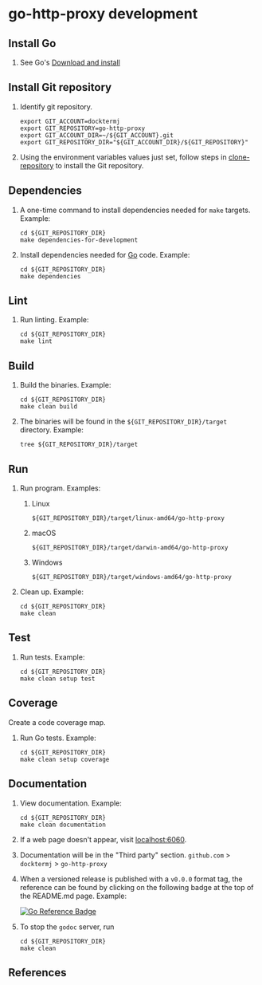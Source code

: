 # go-http-proxy development

## Install Go

1. See Go's [Download and install](https://go.dev/doc/install)

## Install Git repository

1. Identify git repository.

    ```console
    export GIT_ACCOUNT=docktermj
    export GIT_REPOSITORY=go-http-proxy
    export GIT_ACCOUNT_DIR=~/${GIT_ACCOUNT}.git
    export GIT_REPOSITORY_DIR="${GIT_ACCOUNT_DIR}/${GIT_REPOSITORY}"
    ```

1. Using the environment variables values just set, follow
   steps in [clone-repository] to install the Git repository.

## Dependencies

1. A one-time command to install dependencies needed for `make` targets.
   Example:

    ```console
    cd ${GIT_REPOSITORY_DIR}
    make dependencies-for-development
    ```

1. Install dependencies needed for [Go] code.
   Example:

    ```console
    cd ${GIT_REPOSITORY_DIR}
    make dependencies
    ```

## Lint

1. Run linting.
   Example:

    ```console
    cd ${GIT_REPOSITORY_DIR}
    make lint
    ```

## Build

1. Build the binaries.
   Example:

    ```console
    cd ${GIT_REPOSITORY_DIR}
    make clean build
    ```

1. The binaries will be found in the `${GIT_REPOSITORY_DIR}/target` directory.
   Example:

    ```console
    tree ${GIT_REPOSITORY_DIR}/target
    ```

## Run

1. Run program.
   Examples:

    1. Linux

        ```console
        ${GIT_REPOSITORY_DIR}/target/linux-amd64/go-http-proxy
        ```

    1. macOS

        ```console
        ${GIT_REPOSITORY_DIR}/target/darwin-amd64/go-http-proxy
        ```

    1. Windows

        ```console
        ${GIT_REPOSITORY_DIR}/target/windows-amd64/go-http-proxy
        ```

1. Clean up.
   Example:

    ```console
    cd ${GIT_REPOSITORY_DIR}
    make clean
    ```

## Test

1. Run tests.
   Example:

    ```console
    cd ${GIT_REPOSITORY_DIR}
    make clean setup test
    ```

## Coverage

Create a code coverage map.

1. Run Go tests.
   Example:

    ```console
    cd ${GIT_REPOSITORY_DIR}
    make clean setup coverage
    ```

## Documentation

1. View documentation.
   Example:

    ```console
    cd ${GIT_REPOSITORY_DIR}
    make clean documentation
    ```

1. If a web page doesn't appear, visit [localhost:6060].
1. Documentation will be in the "Third party" section.
   `github.com` > `docktermj` > `go-http-proxy`

1. When a versioned release is published with a `v0.0.0` format tag,
the reference can be found by clicking on the following badge at the top of the README.md page.
Example:

    [![Go Reference Badge]][Go Reference]

1. To stop the `godoc` server, run

    ```console
    cd ${GIT_REPOSITORY_DIR}
    make clean
    ```

## References

[clone-repository]: https://github.com/docktermj/knowledge-base/blob/main/HOWTO/clone-repository.md
[Go Reference Badge]: https://pkg.go.dev/badge/github.com/docktermj/template-go.svg
[Go Reference]: https://pkg.go.dev/github.com/docktermj/template-go
[go]: https://github.com/docktermj/knowledge-base/blob/main/WHATIS/go.md
[localhost:6060]: http://localhost:6060/pkg/github.com/docktermj/template-go/

